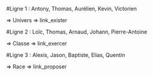 #Ligne 1 : Antony, Thomas, Aurélien, Kevin, Victorien

=> Univers
=> link_exister

#Ligne 2 : Loïc, Thomas, Arnaud, Johann, Pierre-Antoine

=> Classe
=> link_exercer

#Ligne 3 : Alexis, Jason, Baptiste, Elias, Quentin

=> Race
=> link_proposer